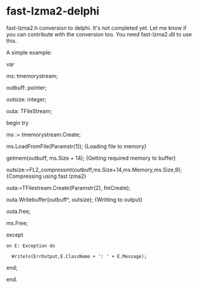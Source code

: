 # fast-lzma2-delphi
fast-lzma2.h conversion to delphi.
It's not completed yet. Let me know if you can contribute with the conversion too.
You need fast-lzma2.dll to use this.

A simple example:

var

  ms: tmemorystream;
  
  outbuff: pointer;
  
  outsize: integer;
  
  outa: TFileStream;
  

begin
  try
  
   ms := tmemorystream.Create;
	 
  ms.LoadFromFile(Paramstr(1)); {Loading file to memory}
	
  getmem(outbuff, ms.Size + 14); {Getting required memory to buffer}
	
  outsize:=FL2_compressmt(outbuff,ms.Size+14,ms.Memory,ms.Size,9); {Compressing using fast lzma2}
	
  outa:=TFilestream.Create(Paramstr(2), fmCreate);
	
  outa.Writebuffer(outbuff^, outsize); {Writting to output}
	
  outa.free;
	
  ms.Free;
	
  except
	
    on E: Exception do
		
      Writeln(ErrOutput,E.ClassName + ': ' + E.Message);
			
  end;
	
end.

